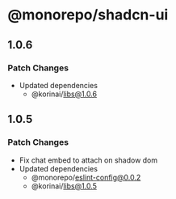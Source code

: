 # @monorepo/shadcn-ui

## 1.0.6

### Patch Changes

- Updated dependencies
  - @korinai/libs@1.0.6

## 1.0.5

### Patch Changes

- Fix chat embed to attach on shadow dom
- Updated dependencies
  - @monorepo/eslint-config@0.0.2
  - @korinai/libs@1.0.5
